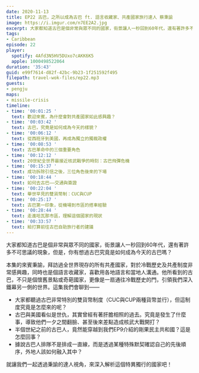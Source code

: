 ```yaml
---
date: 2020-11-13
title: EP22 古巴，之所以成為古巴 ft. 語言收藏家、共產國家旅行達人 蔡秉諭
image: https://i.imgur.com/n7EE2A2.jpg
excerpt: 大家都知道古巴是個非常與眾不同的國家，街景讓人一秒回到60年代，還有著許多不可思議的現象，但是，你有想過古巴究竟是如何成為今天的古巴嗎？本集的來賓秉諭，拜訪過全世界現存的所有共產國家，對於冷戰歷史及共產制度非常感興趣，同時也是個語言收藏家，喜歡用各地語言和當地人溝通。他所看到的古巴，不只是個懷舊景點或奇葩國家，更像是一扇通往冷戰歷史的門，引領我們深入鐵幕另一側的世界。就讓我們一起透過秉諭的達人視角，來深入解析這個特異獨行的國家吧！
tags:
- Caribbean
episode: 22
player:
  spotify: 4Afd3N5HV5DUxo7cAKK6K5
  apple: 1000498522064
duration: '35:43'
guid: e99f7614-d82f-42bc-9b23-1f251592f495
filepath: travel-wok-files/ep22.mp3
guests:
- pengju
maps:
- missile-crisis
timeline:
- time: '00:01:25 '
  text: 歡迎來賓，為什麼會對共產國家如此感興趣？
- time: '00:03:42 '
  text: 古巴，究竟是如何成為今天的樣貌？
- time: '00:06:12 '
  text: 從西班牙到美國，再成為獨立的獨裁政權
- time: '00:08:53 '
  text: 古巴革命中的三個重要角色
- time: '00:12:12 '
  text: 20世紀全世界最接近核武戰爭的時刻：古巴飛彈危機
- time: '00:15:37 '
  text: 成功拆除引信之後，三位角色後來的下場
- time: '00:18:44 '
  text: 如何去古巴——交通與簽證
- time: '00:22:04 '
  text: 舉世罕見的雙貨幣制：CUC與CUP
- time: '00:25:17 '
  text: 古巴第一印象，從機場到市區的搭車經驗
- time: '00:28:44 '
  text: 走進哈瓦那市區，理解這個國家的現狀
- time: '00:33:57 '
  text: 給打算前往古巴自助旅行者的建議
---
```


大家都知道古巴是個非常與眾不同的國家，街景讓人一秒回到60年代，還有著許多不可思議的現象，但是，你有想過古巴究竟是如何成為今天的古巴嗎？ 

本集的來賓秉諭，拜訪過全世界現存的所有共產國家，對於冷戰歷史及共產制度非常感興趣，同時也是個語言收藏家，喜歡用各地語言和當地人溝通。他所看到的古巴，不只是個懷舊景點或奇葩國家，更像是一扇通往冷戰歷史的門，引領我們深入鐵幕另一側的世界。這集我們會聊到——

* 大家都聽過古巴非常特別的雙貨幣制度（CUC與CUP兩種貨幣並行），但這制度究竟是怎麼來的呢？ 
* 古巴與美國看似是世仇，其實曾經有著肝膽相照的過去。究竟是發生了什麼事，導致他們一夕之間翻臉、甚至後來差點造成核武大戰開打？ 
* 半個世紀之前的古巴人，竟然能穿越到我們EP9介紹的剛果民主共和國？這是怎麼回事？ 
* 據說古巴人排隊不是排成一直線，而是透過某種特殊默契確認自己的先後順序，外地人該如何融入其中？ 

就讓我們一起透過秉諭的達人視角，來深入解析這個特異獨行的國家吧！ 




